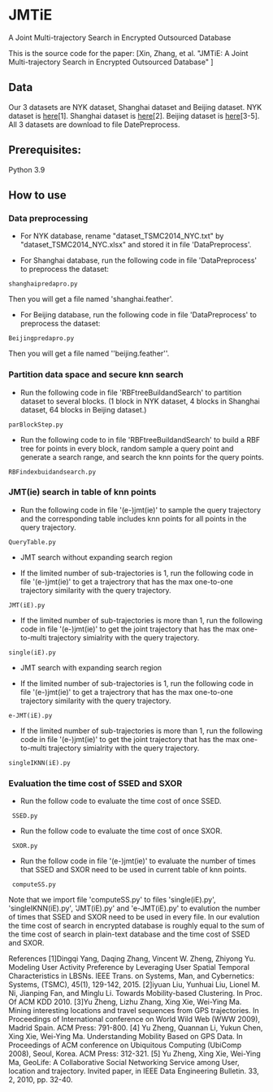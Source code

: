 # JMTiE
A Joint Multi-trajectory Search in Encrypted Outsourced Database

This is the source code for the paper: [Xin, Zhang, et al. "JMTiE: A Joint Multi-trajectory Search in Encrypted Outsourced Database" ] 


## Data
Our 3 datasets are NYK dataset, Shanghai dataset and Beijing dataset.
NYK dataset is [here](https://sites.google.com/site/yangdingqi/home/foursquare-dataset)[1].
Shanghai dataset is [here](https://cse.hkust.edu.hk/scrg/)[2].
Beijing dataset is [here](https://www.microsoft.com/en-us/download/details.aspx?id=52367)[3-5].
All 3 datasets are download to file DatePreprocess.

## Prerequisites:
Python 3.9


## How to use

### Data preprocessing

* For NYK database, rename "dataset_TSMC2014_NYC.txt" by "dataset_TSMC2014_NYC.xlsx" and stored it in file 'DataPreprocess'.

* For Shanghai database, run the following code in file 'DataPreprocess' to preprocess the dataset:

 ```
 shanghaipredapro.py
 ```
 Then you will get a file named 'shanghai.feather'.
 
* For Beijing database, run the following code in file 'DataPreprocess' to preprocess the dataset:

 ```
 Beijingpredapro.py
 ```
 Then you will get a file named ''beijing.feather''.

### Partition data space and secure knn search

* Run the following code in file 'RBFtreeBuildandSearch' to partition dataset to several blocks. (1 block in NYK dataset, 4 blocks in Shanghai dataset, 64 blocks in Beijing dataset.)
```
parBlockStep.py
```

* Run the following code to in file 'RBFtreeBuildandSearch' to build a RBF tree for points in every block, random sample a query point and generate a search range, and search the knn points for the query points.

```
RBFindexbuidandsearch.py
```

### JMT(ie) search in table of knn points
* Run the following code in file '(e-)jmt(ie)' to sample the query trajectory and the corresponding table includes knn points for all points in the query trajectory.
```
QueryTable.py
```

* JMT search without expanding search region
 + If the limited number of sub-trajectories is 1, run the following code in file '(e-)jmt(ie)' to  get a trajectrory that has the max one-to-one trajectory similarity with the query trajectory.
 ```
 JMT(iE).py
 ```

 + If the limited number of sub-trajectories is more than 1, run the following code in file '(e-)jmt(ie)' to get the joint trajectory that has the max one-to-multi trajectory simialrity with the query trajectory.
 ```
 single(iE).py
 ```
* JMT search with expanding search region
 + If the limited number of sub-trajectories is 1, run the following code in file '(e-)jmt(ie)' to  get a trajectrory that has the max one-to-one trajectory similarity with the query trajectory.
 ```
 e-JMT(iE).py
 ```

 + If the limited number of sub-trajectories is more than 1, run the following code in file '(e-)jmt(ie)' to get the joint trajectory that has the max one-to-multi trajectory simialrity with the query trajectory.
 ```
 singleIKNN(iE).py
 ```

### Evaluation the time cost of SSED and SXOR
* Run the follow code to evaluate the time cost of once SSED. 
```
 SSED.py
 ```

* Run the follow code to evaluate the time cost of once SXOR. 
```
 SXOR.py
 ```

* Run the follow code in file '(e-)jmt(ie)' to evaluate the number of times that SSED and SXOR need to be used in current table of knn points.
```
 computeSS.py
 ```

Note that we import file 'computeSS.py' to files 'single(iE).py', 'singleIKNN(iE).py', 'JMT(iE).py' and 'e-JMT(iE).py' to evalution the number of times that SSED and SXOR need to be used
in every file. In our evalution the time cost of search in encrypted database is roughly equal to the sum of the time cost of search in plain-text database and the time cost of SSED and SXOR.

References
[1]Dingqi Yang, Daqing Zhang, Vincent W. Zheng, Zhiyong Yu. Modeling User Activity Preference by Leveraging User Spatial Temporal Characteristics in LBSNs. IEEE Trans. on Systems, Man, and Cybernetics: Systems, (TSMC), 45(1), 129-142, 2015. 
[2]iyuan Liu, Yunhuai Liu, Lionel M. Ni, Jianping Fan, and Minglu Li. Towards Mobility-based Clustering. In Proc. Of ACM KDD 2010.
[3]Yu Zheng, Lizhu Zhang, Xing Xie, Wei-Ying Ma. Mining interesting locations and travel sequences from GPS trajectories. In Proceedings of International conference on World Wild Web (WWW 2009), Madrid Spain. ACM Press: 791-800. 
[4] Yu Zheng, Quannan Li, Yukun Chen, Xing Xie, Wei-Ying Ma. Understanding Mobility Based on GPS Data. In Proceedings of ACM conference on Ubiquitous Computing (UbiComp 2008), Seoul, Korea. ACM Press: 312-321.
[5] Yu Zheng, Xing Xie, Wei-Ying Ma, GeoLife: A Collaborative Social Networking Service among User, location and trajectory. Invited paper, in IEEE Data Engineering Bulletin. 33, 2, 2010, pp. 32-40.
